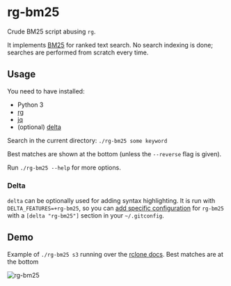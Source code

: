 # rg-bm25

Crude BM25 script abusing `rg`.

It implements [BM25](https://en.wikipedia.org/wiki/Okapi_BM25) for ranked text search.
No search indexing is done; searches are performed from scratch every time.

## Usage

You need to have installed:
* Python 3
* [rg](https://github.com/BurntSushi/ripgrep#installation)
* [jq](https://github.com/jqlang/jq#installation)
* (optional) [delta](https://github.com/dandavison/delta)

Search in the current directory: `./rg-bm25 some keyword`

Best matches are shown at the bottom (unless the `--reverse` flag is given).

Run `./rg-bm25 --help` for more options.

### Delta

`delta` can be optionally used for adding syntax highlighting.
It is run with `DELTA_FEATURES=+rg-bm25`,
so you can [add specific configuration](https://dandavison.github.io/delta/features-named-groups-of-settings.html) for `rg-bm25`
with a `[delta "rg-bm25"]` section in your `~/.gitconfig`.

## Demo

Example of `./rg-bm25 s3` running over the [rclone docs](https://github.com/rclone/rclone/tree/master/docs).
Best matches are at the bottom

![rg-bm25](https://github.com/lincheney/rg-bm25/assets/1336117/f77696e5-44da-4a93-a3b9-337129270e7a)
